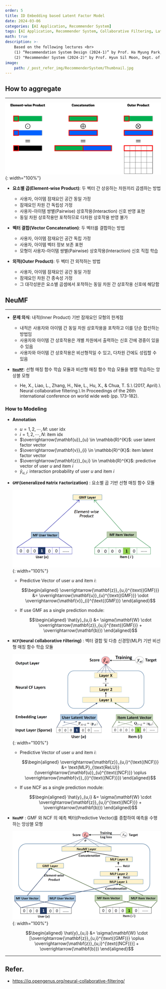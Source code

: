 ```yaml
---
order: 5
title: ID Embedding based Latent Factor Model
date: 2024-03-06
categories: [AI Application, Recommender System]
tags: [AI Application, Recommender System, Collaborative Filtering, Latent Factor Model, MLP]
math: true
description: >-
    Based on the following lectures <br>
    (1) “Recommendation System Design (2024-1)” by Prof. Ha Myung Park, Dept. of Artificial Intelligence. College of SW, Kookmin Univ. <br>
    (2) "Recommender System (2024-2)" by Prof. Hyun Sil Moon, Dept. of Data Science, The Grad. School, Kookmin Univ.
image:
    path: /_post_refer_img/RecommenderSystem/Thumbnail.jpg
---
```


## How to aggregate
-----

![01](/_post_refer_img/RecommenderSystem/05-01.png){: width="100%"}

- **요소별 곱(Element-wise Product)**: 두 벡터 간 상응하는 차원끼리 곱셈하는 방법
    - 사용자, 아이템 잠재요인 공간 동일 가정
    - 잠재요인 차원 간 독립성 가정
    - 사용자-아이템 쌍별(Pairwise) 상호작용(Interaction) 신호 반영 표현
    - 동일 차원 상호작용만 포착하므로 다차원 상호작용 반영 불가

- **벡터 결합(Vector Concatenation)**: 두 벡터를 결합하는 방법
    - 사용자, 아이템 잠재요인 공간 독립 가정
    - 사용자, 아이템 벡터 정보 보존 표현
    - 모형이 사용자-아이템 쌍별(Pairwise) 상호작용(Interaction) 신호 직접 학습

- **외적(Outer Product)**: 두 벡터 간 외적하는 방법
    - 사용자, 아이템 잠재요인 공간 동일 가정
    - 잠재요인 차원 간 종속성 가정
    - 그 대각성분은 요소별 곱셈에서 포착하는 동일 차원 간 상호작용 신호에 해당함

## NeuMF
-----

- **문제 의식**: 내적(Inner Product) 기반 잠재요인 모형의 한계점
    - 내적은 사용자와 아이템 간 동일 차원 상호작용을 포착하고 이를 단순 합산하는 방법임
    - 사용자와 아이템 간 상호작용은 개별 차원에서 출력하는 신호 간에 경중이 있을 수 있음
    - 사용자와 아이템 간 상호작용은 비선형적일 수 있고, 다차원 간에도 성립할 수 있음

- [**`NeuMF`**](https://doi.org/10.1145/3038912.3052569): 선형 매칭 함수 학습 모듈과 비선형 매칭 함수 학습 모듈을 병렬 학습하는 앙상블 모형
    - He, X., Liao, L., Zhang, H., Nie, L., Hu, X., & Chua, T. S.\\
    (2017, April).\\
    Neural collaborative filtering.\\
    In Proceedings of the 26th international conference on world wide web (pp. 173-182).

### How to Modeling

- **Annotation**
    - $u=1,2,\cdots,M$: user idx
    - $i=1,2,\cdots,N$: item idx
    - $\overrightarrow{\mathbf{u}}_{u} \in \mathbb{R}^{K}$: user latent factor vector
    - $\overrightarrow{\mathbf{v}}_{i} \in \mathbb{R}^{K}$: item latent factor vector
    - $\overrightarrow{\mathbf{z}}_{u,i} \in \mathbb{R}^{K}$: predictive vector of user $u$ and item $i$
    - $\hat{y}_{u,i}$: interaction probability of user $u$ and item $i$

- **`GMF`(`G`eneralized `M`atrix `F`actorization)** : 요소별 곱 기반 선형 매칭 함수 모듈

    ![02](/_post_refer_img/RecommenderSystem/05-02.png){: width="100%"}

    - Predictive Vector of user $u$ and item $i$:

        $$\begin{aligned}
        \overrightarrow{\mathbf{z}}_{u,i}^{\text{(GMF)}}
        &= \overrightarrow{\mathbf{u}}_{u}^{\text{(GMF)}} \odot \overrightarrow{\mathbf{v}}_{i}^{\text{(GMF)}}
        \end{aligned}$$

    - If use GMF as a single prediction module:

        $$\begin{aligned}
        \hat{y}_{u,i}
        &= \sigma(\mathbf{W} \cdot \overrightarrow{\mathbf{z}}_{u,i}^{\text{(GMF)}} + \overrightarrow{\mathbf{b}})
        \end{aligned}$$

- **`NCF`(`N`eural `C`ollaborative `F`iltering)** : 벡터 결합 및 다층 신경망(MLP) 기반 비선형 매칭 함수 학습 모듈

    ![03](/_post_refer_img/RecommenderSystem/05-03.png){: width="100%"}

    - Predictive Vector of user $u$ and item $i$:

        $$\begin{aligned}
        \overrightarrow{\mathbf{z}}_{u,i}^{\text{(NCF)}}
        &= \text{MLP}_{\text{ReLU}}(\overrightarrow{\mathbf{u}}_{u}^{\text{(NCF)}} \oplus \overrightarrow{\mathbf{v}}_{i}^{\text{(NCF)}})
        \end{aligned}$$

    - If use NCF as a single prediction module:

        $$\begin{aligned}
        \hat{y}_{u,i}
        &= \sigma(\mathbf{W} \cdot \overrightarrow{\mathbf{z}}_{u,i}^{\text{(NCF)}} + \overrightarrow{\mathbf{b}})
        \end{aligned}$$

- **`NeuMF`** : GMF 와 NCF 의 예측 벡터(Predictive Vector)를 종합하여 예측을 수행하는 앙상블 모형

    ![04](/_post_refer_img/RecommenderSystem/05-04.png){: width="100%"}

    $$\begin{aligned}
    \hat{y}_{u,i}
    &= \sigma(\mathbf{W} \cdot [\overrightarrow{\mathbf{z}}_{u,i}^{\text{(GMF)}} \oplus \overrightarrow{\mathbf{z}}_{u,i}^{\text{(NCF)}}] + \overrightarrow{\mathbf{b}})
    \end{aligned}$$

-----

## Refer.

- https://iq.opengenus.org/neural-collaborative-filtering/